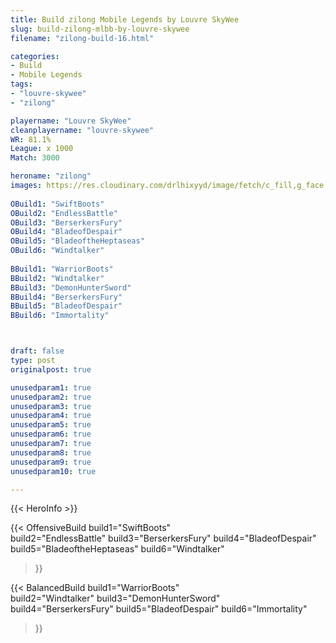 ```yaml
---
title: Build zilong Mobile Legends by Louvre SkyWee
slug: build-zilong-mlbb-by-louvre-skywee
filename: "zilong-build-16.html"

categories: 
- Build 
- Mobile Legends
tags: 
- "louvre-skywee"
- "zilong"

playername: "Louvre SkyWee"
cleanplayername: "louvre-skywee"
WR: 81.1%
League: x 1000
Match: 3000 

heroname: "zilong"
images: https://res.cloudinary.com/drlhixyyd/image/fetch/c_fill,g_face,f_auto/https://cdn2-build.mobagenie.my.id/p/images/banner/full/zilong.jpg
 
OBuild1: "SwiftBoots"  
OBuild2: "EndlessBattle" 
OBuild3: "BerserkersFury" 
OBuild4: "BladeofDespair" 
OBuild5: "BladeoftheHeptaseas" 
OBuild6: "Windtalker" 
 
BBuild1: "WarriorBoots"  
BBuild2: "Windtalker" 
BBuild3: "DemonHunterSword" 
BBuild4: "BerserkersFury" 
BBuild5: "BladeofDespair" 
BBuild6: "Immortality"



draft: false
type: post
originalpost: true

unusedparam1: true
unusedparam2: true
unusedparam3: true
unusedparam4: true
unusedparam5: true
unusedparam6: true
unusedparam7: true
unusedparam8: true
unusedparam9: true
unusedparam10: true

---
```


{{< HeroInfo >}} 

{{< OffensiveBuild 
build1="SwiftBoots"  
build2="EndlessBattle" 
build3="BerserkersFury" 
build4="BladeofDespair" 
build5="BladeoftheHeptaseas" 
build6="Windtalker" 
 >}} 

{{< BalancedBuild 
build1="WarriorBoots"  
build2="Windtalker" 
build3="DemonHunterSword" 
build4="BerserkersFury" 
build5="BladeofDespair" 
build6="Immortality" 
 >}}

